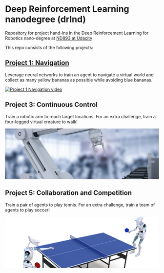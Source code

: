 # Deep Reinforcement Learning nanodegree (drlnd)

Repository for project hand-ins in the Deep Reinforcement Learning for Robotics nano-degree at [ND893 at Udacity](https://www.udacity.com/course/deep-reinforcement-learning-nanodegree--nd893)

This repo consists of the following projects:

## [Project 1: Navigation](/project_1_Navigation)
Leverage neural networks to train an agent to navigate a virtual world and collect as many yellow bananas as possible while avoiding blue bananas.

[![Project 1 Navigation video](https://img.youtube.com/vi/d4H7VNFdhHs/0.jpg)](https://www.youtube.com/watch?v=d4H7VNFdhHs)

## Project 3: Continuous Control
Train a robotic arm to reach target locations. For an extra challenge, train a four-legged virtual creature to walk!

![Continuous Control](images/project-image2.png)

## Project 5: Collaboration and Competition
Train a pair of agents to play tennis. For an extra challenge, train a team of agents to play soccer!

![Collaboration and Competition](images/project-image3.png)
